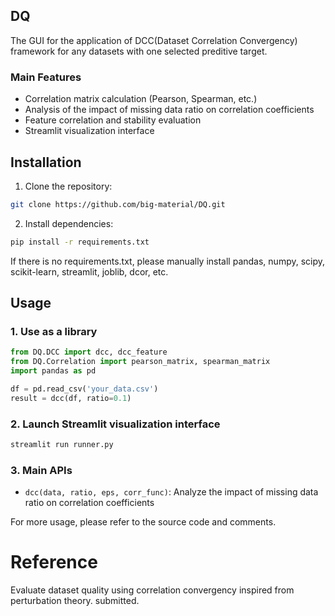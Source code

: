 
## DQ

The GUI for the application of DCC(Dataset Correlation Convergency) framework for any datasets with one selected preditive target.

### Main Features
- Correlation matrix calculation (Pearson, Spearman, etc.)
- Analysis of the impact of missing data ratio on correlation coefficients
- Feature correlation and stability evaluation
- Streamlit visualization interface

## Installation

1. Clone the repository:
```bash
git clone https://github.com/big-material/DQ.git
```
2. Install dependencies:
```bash
pip install -r requirements.txt
```
If there is no requirements.txt, please manually install pandas, numpy, scipy, scikit-learn, streamlit, joblib, dcor, etc.

## Usage

### 1. Use as a library
```python
from DQ.DCC import dcc, dcc_feature
from DQ.Correlation import pearson_matrix, spearman_matrix
import pandas as pd

df = pd.read_csv('your_data.csv')
result = dcc(df, ratio=0.1)
```

### 2. Launch Streamlit visualization interface
```bash
streamlit run runner.py
```

### 3. Main APIs
- `dcc(data, ratio, eps, corr_func)`: Analyze the impact of missing data ratio on correlation coefficients

For more usage, please refer to the source code and comments.

# Reference

Evaluate dataset quality using correlation convergency inspired from perturbation theory. submitted.

